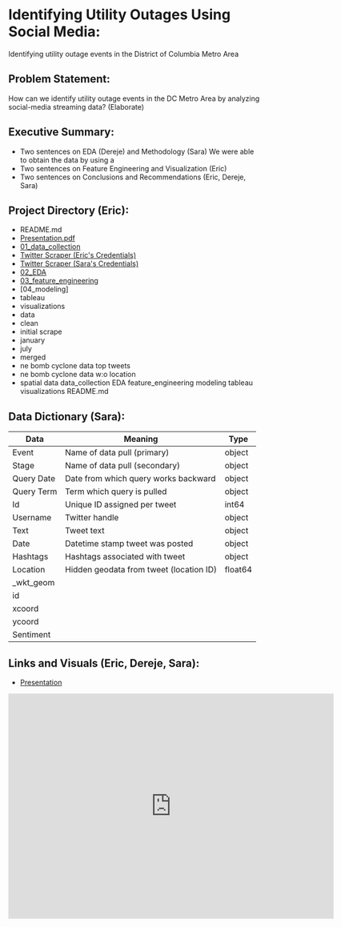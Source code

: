 # Identifying Utility Outages Using Social Media:
Identifying utility outage events in the District of Columbia Metro Area

## Problem Statement: 
How can we identify utility outage events in the DC Metro Area by analyzing social-media streaming data?
(Elaborate)

## Executive Summary:
- Two sentences on EDA (Dereje) and Methodology (Sara)
We were able to obtain the data by using a 
- Two sentences on Feature Engineering and Visualization (Eric)
- Two sentences on Conclusions and Recommendations (Eric, Dereje, Sara)

## Project Directory (Eric):

- README.md
- [Presentation.pdf]('Presentation.pdf')
- [01_data_collection]('01_data_collection')
 - [Twitter Scraper (Eric's Credentials)]('../data_collection/twitter-eric.ipynb')
 - [Twitter Scraper (Sara's Credentials)]('../data_collection/twitter-sara.ipynb')
- [02_EDA]('02_EDA')
- [03_feature_engineering]('03_feature_engineering')
- [04_modeling]
- tableau
- visualizations
- data
 - clean
 - initial scrape
 - january
 - july
 - merged
 - ne bomb cyclone data top tweets
 - ne bomb cyclone data w:o location
 - spatial data
data_collection
EDA
feature_engineering
modeling
tableau
visualizations
README.md


## Data Dictionary (Sara):

| Data        | Meaning                                   | Type    |
|-------------|-------------------------------------------|---------|
| Event       | Name of data pull \(primary\)             | object  |
| Stage       | Name of data pull \(secondary\)           | object  |
| Query Date  | Date from which query works backward      | object  |
| Query Term  | Term which query is pulled                | object  |
| Id          | Unique ID assigned per tweet              | int64   |
| Username    | Twitter handle                            | object  |
| Text        | Tweet text                                | object  |
| Date        | Datetime stamp tweet was posted           | object  |
| Hashtags    | Hashtags associated with tweet            | object  |
| Location    | Hidden geodata from tweet \(location ID\) | float64 |
| \_wkt\_geom |                                           |         |
| id          |                                           |         |
| xcoord      |                                           |         |
| ycoord      |                                           |         |
| Sentiment   |                                           |         |


## Links and Visuals (Eric, Dereje, Sara):

- [Presentation]('https://docs.google.com/presentation/d/128lOfsY1CZh6_4jX0TtL15vsUzMp7NTwL2Twcxc9xho/edit')

<iframe seamless frameborder="0" src="https://public.tableau.com/views/GA_DSI_DC_PowerOutages_20200513/Dashboard?:display_count=y&publish=yes&:origin=viz_share_link" width = '650' height = '450' scrolling='yes' ></iframe>    

